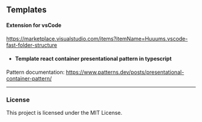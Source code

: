 ## Templates

#### Extension for vsCode
https://marketplace.visualstudio.com/items?itemName=Huuums.vscode-fast-folder-structure

- #### Template react container presentational pattern in typescript
Pattern documentation: https://www.patterns.dev/posts/presentational-container-pattern/

<hr/>

### License
This project is licensed under the MIT License.
